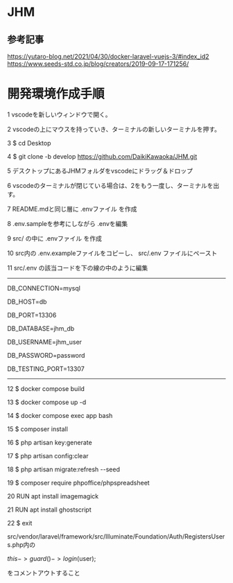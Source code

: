 # JHM

## 参考記事

https://yutaro-blog.net/2021/04/30/docker-laravel-vuejs-3/#index_id2  
https://www.seeds-std.co.jp/blog/creators/2019-09-17-171256/


# 開発環境作成手順

1 vscodeを新しいウィンドウで開く。

2 vscodeの上にマウスを持っていき、ターミナルの新しいターミナルを押す。

3 $ cd Desktop

4 $ git clone -b develop https://github.com/DaikiKawaoka/JHM.git

5 デスクトップにあるJHMフォルダをvscodeにドラッグ＆ドロップ

6 vscodeのターミナルが閉じている場合は、2をもう一度し、ターミナルを出す。

7 README.mdと同じ層に .envファイル を作成

8 .env.sampleを参考にしながら .envを編集

9 src/ の中に .envファイル を作成

10 src内の .env.exampleファイルをコピーし、 src/.env ファイルにペースト

11 src/.env の該当コードを下の線の中のように編集 

-------------------------------  
DB_CONNECTION=mysql

DB_HOST=db

DB_PORT=13306

DB_DATABASE=jhm_db

DB_USERNAME=jhm_user

DB_PASSWORD=password

DB_TESTING_PORT=13307

--------------------------------- 

12 $ docker compose build

13 $ docker compose up -d

14 $ docker compose exec app bash

15 $ composer install

16 $ php artisan key:generate

17 $ php artisan config:clear

18 $ php artisan migrate:refresh --seed

19 $ composer require phpoffice/phpspreadsheet

20 RUN apt install imagemagick

21 RUN apt install ghostscript

22 $ exit



src/vendor/laravel/framework/src/Illuminate/Foundation/Auth/RegistersUsers.php内の

$this->guard()->login($user);

をコメントアウトすること